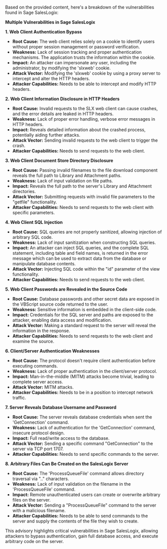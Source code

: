 Based on the provided content, here's a breakdown of the vulnerabilities found in Sage SalesLogix:

**Multiple Vulnerabilities in Sage SalesLogix**

**1. Web Client Authentication Bypass**
   - **Root Cause:** The web client relies solely on a cookie to identify users without proper session management or password verification.
   - **Weakness:** Lack of session tracking and proper authentication mechanisms. The application trusts the information within the cookie.
   - **Impact:**  An attacker can impersonate any user, including the administrator, by modifying the 'slxweb' cookie.
   - **Attack Vector:** Modifying the 'slxweb' cookie by using a proxy server to intercept and alter the HTTP headers.
   - **Attacker Capabilities:** Needs to be able to intercept and modify HTTP headers.

**2. Web Client Information Disclosure in HTTP Headers**
   - **Root Cause:** Invalid requests to the SLX web client can cause crashes, and the error details are leaked in HTTP headers.
   - **Weakness:**  Lack of proper error handling, verbose error messages in HTTP headers.
   - **Impact:**  Reveals detailed information about the crashed process, potentially aiding further attacks.
   - **Attack Vector:** Sending invalid requests to the web client to trigger the crash.
   - **Attacker Capabilities:** Needs to send requests to the web client.

**3. Web Client Document Store Directory Disclosure**
   - **Root Cause:** Passing invalid filenames to the file download component reveals the full path to Library and Attachment paths.
   - **Weakness:** Lack of input validation on file paths.
   - **Impact:**  Reveals the full path to the server's Library and Attachment directories.
   - **Attack Vector:** Submitting requests with invalid file parameters to the "getfile" functionality.
   - **Attacker Capabilities:** Needs to send requests to the web client with specific parameters.

**4. Web Client SQL Injection**
   - **Root Cause:**  SQL queries are not properly sanitized, allowing injection of arbitrary SQL code.
   - **Weakness:**  Lack of input sanitization when constructing SQL queries.
   - **Impact:** An attacker can inject SQL queries, and the complete SQL statement, including table and field names, is returned in the error message which can be used to extract data from the database or manipulate database contents.
   - **Attack Vector:** Injecting SQL code within the "id" parameter of the view functionality.
   - **Attacker Capabilities:** Needs to send requests to the web client.

**5. Web Client Passwords are Revealed in the Source Code**
   - **Root Cause:** Database passwords and other secret data are exposed in the VBScript source code returned to the user.
   - **Weakness:** Sensitive information is embedded in the client-side code.
   - **Impact:**  Credentials for the SQL server and paths are exposed to the attacker, enabling data access and modification.
   - **Attack Vector:**  Making a standard request to the server will reveal the information in the response.
   - **Attacker Capabilities:** Needs to send requests to the web client and examine the source.

**6. Client/Server Authentication Weaknesses**
   - **Root Cause:** The protocol doesn't require client authentication before executing commands.
   - **Weakness:** Lack of proper authentication in the client/server protocol.
   - **Impact:**  Man-in-the-middle (MITM) attacks become trivial, leading to complete server access.
   - **Attack Vector:**  MITM attacks.
   - **Attacker Capabilities:** Needs to be in a position to intercept network traffic.

**7. Server Reveals Database Username and Password**
   - **Root Cause:** The server reveals database credentials when sent the 'GetConnection' command.
   - **Weakness:**  Lack of authentication for the 'GetConnection' command, insecure protocol design.
   - **Impact:** Full read/write access to the database.
   - **Attack Vector:** Sending a specific command "GetConnection" to the server via TCP port 1707.
   - **Attacker Capabilities:** Needs to send specific commands to the server.

**8. Arbitrary Files Can Be Created on the SalesLogix Server**
   - **Root Cause:** The 'ProcessQueueFile' command allows directory traversal via "..\" characters.
   - **Weakness:** Lack of input validation on the filename in the 'ProcessQueueFile' command.
   - **Impact:**  Remote unauthenticated users can create or overwrite arbitrary files on the server.
   - **Attack Vector:** Sending a "ProcessQueueFile" command to the server with a malicious filename.
   - **Attacker Capabilities:** Needs to be able to send commands to the server and supply the contents of the file they wish to create.

This advisory highlights critical vulnerabilities in Sage SalesLogix, allowing attackers to bypass authentication, gain full database access, and execute arbitrary code on the server.